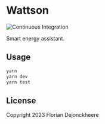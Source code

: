 # Wattson

![Continuous Integration](https://github.com/floriandejonckheere/wattson/workflows/Continuous%20Integration/badge.svg)

Smart energy assistant.

## Usage

```sh
yarn
yarn dev
yarn test
```

## License

Copyright 2023 Florian Dejonckheere
